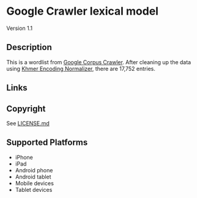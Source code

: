 Google Crawler lexical model
===================

Version 1.1

Description
-----------
This is a wordlist from [Google Corpus Crawler](https://github.com/google/corpuscrawler?tab=readme-ov-file).  After cleaning up the data using 
[Khmer Encoding Normalizer](https://www.unicode.org/L2/L2022/22290-khmer-encoding.pdf), there are 17,752 entries.

Links
-----

Copyright
---------
See [LICENSE.md](LICENSE.md)

Supported Platforms
-------------------
 * iPhone
 * iPad
 * Android phone
 * Android tablet
 * Mobile devices
 * Tablet devices

